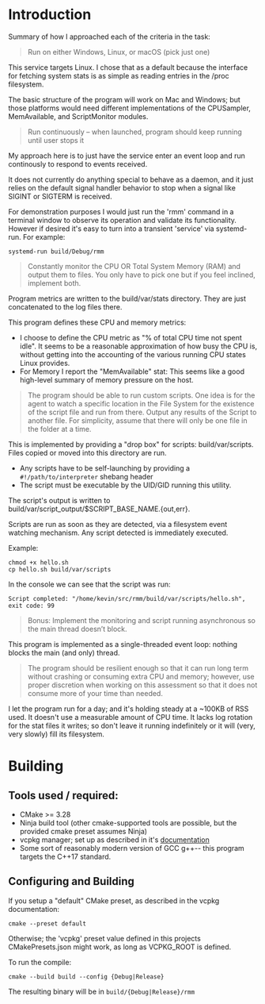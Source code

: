 # Introduction

Summary of how I approached each of the criteria in the task:

> Run on either Windows, Linux, or macOS (pick just one)

This service targets Linux.  I chose that as a default because the interface for fetching system stats 
is as simple as reading entries in the /proc filesystem.  

The basic structure of the program will work on Mac and Windows; but those platforms would need different implementations of the CPUSampler, MemAvailable, and ScriptMonitor modules. 

> Run continuously – when launched, program should keep running until user stops it

My approach here is to just have the service enter an event loop and run continously to respond to
events received.  

It does not currently do anything special to behave as a daemon, and it just relies on the default signal handler behavior to stop when a signal like SIGINT or SIGTERM is received.

For demonstration purposes I would just run the 'rmm' command in a terminal window to observe its operation and validate its
functionality.  However if desired it's easy to turn into a transient 'service' via systemd-run. For example:

```
systemd-run build/Debug/rmm
```

> Constantly monitor the CPU OR Total System Memory (RAM) and output them to files. You only have to 
> pick one but if you feel inclined, implement both.

Program metrics are written to the build/var/stats directory.  They are just concatenated to the log files there.

This program defines these CPU and memory metrics:

 * I choose to define the CPU metric as "% of total CPU time not spent idle". It seems to be a 
   reasonable approximation of how busy the CPU is, without getting into the accounting of the various 
   running CPU states Linux provides.
 * For Memory I report the "MemAvailable" stat:  This seems like a good high-level summary of memory
   pressure on the host.  

> The program should be able to run custom scripts. One idea is for the agent to watch a specific location in the File System for the existence of the script file and run from there. Output any results of the Script to another file. For simplicity, assume that there will only be one file in the folder at a time.

This is implemented by providing a "drop box" for scripts: build/var/scripts.  Files copied or
moved into this directory are run.

 * Any scripts have to be self-launching by providing a `#!/path/to/interpreter` shebang header
 * The script must be executable by the UID/GID running this utility.

The script's output is written to build/var/script_output/$SCRIPT_BASE_NAME.{out,err}.

Scripts are run as soon as they are detected, via a filesystem event watching mechanism.  Any script detected is immediately executed. 

Example:

```
chmod +x hello.sh
cp hello.sh build/var/scripts
```

In the console we can see that the script was run:

```
Script completed: "/home/kevin/src/rmm/build/var/scripts/hello.sh", exit code: 99
```

> Bonus: Implement the monitoring and script running asynchronous so the main thread doesn’t block.

This program is implemented as a single-threaded event loop: nothing blocks the main (and only) thread.  

>The program should be resilient enough so that it can run long term without crashing or consuming extra CPU and memory; however, use proper discretion when working on this assessment so that it does not consume more of your time than needed.

I let the program run for a day; and it's holding steady at a ~100KB of RSS used.  It doesn't use
a measurable amount of CPU time.  It lacks log rotation for the stat files it writes; so don't leave
it running indefinitely or it will (very, very slowly) fill its filesystem.

# Building

## Tools used / required:

 * CMake >= 3.28
 * Ninja build tool (other cmake-supported tools are possible, but the provided cmake preset assumes Ninja)
 * vcpkg manager; set up as described in it's [documentation](https://learn.microsoft.com/en-us/vcpkg/get_started/get-started?pivots=shell-powershell)
 * Some sort of reasonably modern version of GCC g++-- this program targets the C++17 standard.

## Configuring and Building

If you setup a "default" CMake preset, as described in the vcpkg documentation:

```
cmake --preset default
```

Otherwise; the 'vcpkg' preset value defined in this projects CMakePresets.json might work, as long as VCPKG_ROOT is defined.

To run the compile:

```
cmake --build build --config {Debug|Release}
```

The resulting binary will be in `build/{Debug|Release}/rmm`
